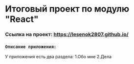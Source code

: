 # Итоговый проект по модулю "React"

### Ссылка на проект: https://lesenok2807.github.io/



### `Описание приложения:`

У приложения есть два раздела:
 1.Обо мне
 2.Дела



